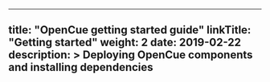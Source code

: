 
---
title: "OpenCue getting started guide"
linkTitle: "Getting started"
weight: 2
date: 2019-02-22
description: >
  Deploying OpenCue components and installing dependencies
---

